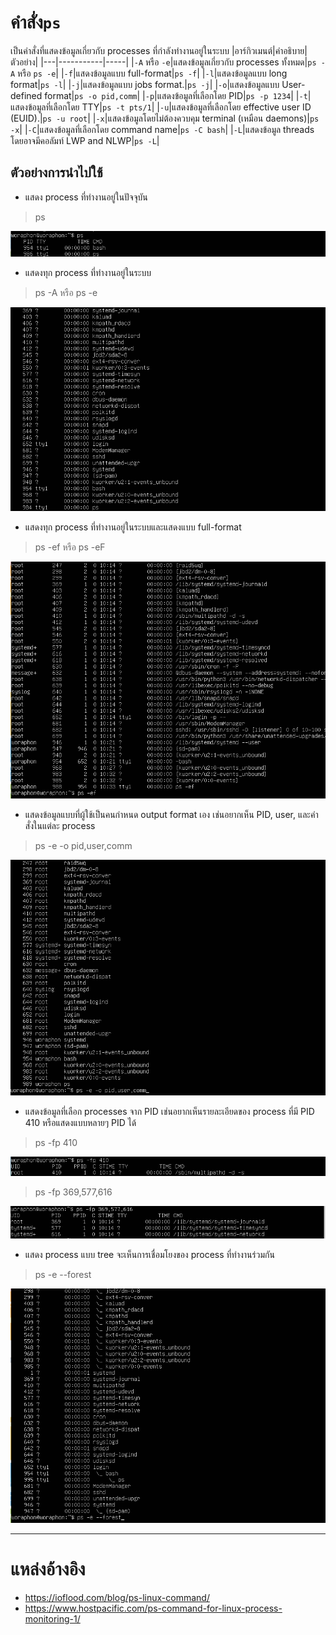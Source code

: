 # คำสั่ง`ps`
เป็นคำสั่งที่แสดงข้อมูลเกี่ยวกับ processes ที่กำลังทำงานอยู่ในระบบ
|อาร์กิวเมนต์|คำอธิบาย|ตัวอย่าง|
|---|-----------|-----|
|`-A` หรือ `-e`|แสดงข้อมูลเกี่ยวกับ processes ทั้งหมด|`ps -A` หรือ `ps -e`|
|`-f`|แสดงข้อมูลแบบ full-format|`ps -f`|
|`-l`|แสดงข้อมูลแบบ long format|`ps -l`|
|`-j`|แสดงข้อมูลแบบ jobs format.|`ps -j`|
|`-o`|แสดงข้อมูลแบบ User-defined format|`ps -o pid,comm`|
|`-p`|แสดงข้อมูลที่เลือกโดย PID|`ps -p 1234`|
|`-t`|แสดงข้อมูลที่เลือกโดย TTY|`ps -t pts/1`|
|`-u`|แสดงข้อมูลที่เลือกโดย effective user ID (EUID).|`ps -u root`|
|`-x`|แสดงข้อมูลโดยไม่ต้องควบคุม terminal (เหมือน daemons)|`ps -x`|
|`-C`|แสดงข้อมูลที่เลือกโดย command name|`ps -C bash`|
|`-L`|แสดงข้อมูล threads โดยอาจมีคอลัมท์ LWP and NLWP|`ps -L`|
## ตัวอย่างการนำไปใช้
- แสดง process ที่ทำงานอยู่ในปัจจุบัน
> ps

![ps.png](../../Assets/ps/ps.png)
- แสดงทุก process ที่ทำงานอยู่ในระบบ
> ps -A หรือ ps -e

![ps-A.png](../../Assets/ps/ps-A.png)
- แสดงทุก process ที่ทำงานอยู่ในระบบและแสดงแบบ full-format
> ps -ef หรือ ps -eF

![ps-ef.png](../../Assets/ps/ps-ef.png)
- แสดงข้อมูลแบบที่ผู้ใช้เป็นคนกำหนด output format เอง เช่นอยากเห็น PID, user, และคำสั่งในแต่ละ process
> ps -e -o pid,user,comm

![ps-e-o.png](../../Assets/ps/ps-e-o.png)
- แสดงข้อมูลที่เลือก processes จาก PID เช่นอยากเห็นรายละเอียดของ process ที่มี PID 410 หรือแสดงแบบหลายๆ PID ได้
> ps -fp 410

![ps-fp410.png](../../Assets/ps/ps-fp410.png)
> ps -fp 369,577,616

![ps-fp369.png](../../Assets/ps/ps-fp369.png)
- แสดง process แบบ tree จะเห็นการเชื่อมโยงของ process ที่ทำงานร่วมกัน
> ps -e --forest

![ps-e--forest.png](../../Assets/ps/ps-e--forest.png)
***
# แหล่งอ้างอิง
- https://ioflood.com/blog/ps-linux-command/
- https://www.hostpacific.com/ps-command-for-linux-process-monitoring-1/
